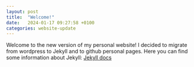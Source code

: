 ```yaml
---
layout: post
title:  "Welcome!"
date:   2024-01-17 09:27:58 +0100
categories: website-update
---
```

Welcome to the new version of my personal website! I decided to migrate from wordpress to Jekyll and to github personal pages. Here you can find some information about Jekyll: [Jekyll docs][jekyll-docs]

[jekyll-docs]: https://jekyllrb.com/docs/home
[jekyll-gh]:   https://github.com/jekyll/jekyll
[jekyll-talk]: https://talk.jekyllrb.com/
